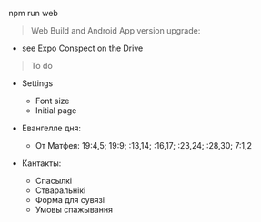 npm run web

> Web Build and Android App version upgrade:  
* see Expo Conspect on the Drive

> To do
* Settings
  * Font size
  * Initial page

* Евангелле дня:
  * От Матфея: 19:4,5; 19:9; :13,14; :16,17; :23,24; :28,30; 7:1,2

* Кантакты:
  * Спасылкі
  * Стваральнікі
  * Форма для сувязі
  * Умовы спажывання
